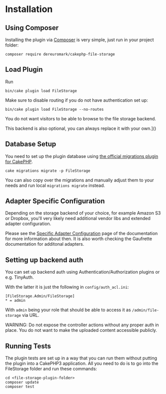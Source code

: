 Installation
============

Using Composer
--------------

Installing the plugin via [Composer](https://getcomposer.org/) is very simple, just run in your project folder:

```
composer require dereuromark/cakephp-file-storage
```

## Load Plugin
Run
```
bin/cake plugin load FileStorage
```

Make sure to disable routing if you do not have authentication set up:
```
bin/cake plugin load FileStorage --no-routes
```
You do not want visitors to be able to browse to the file storage backend.

This backend is also optional, you can always replace it with your own.]()



Database Setup
--------------

You need to set up the plugin database using [the official migrations plugin for CakePHP](https://github.com/cakephp/migrations).

```
cake migrations migrate -p FileStorage
```

You can also copy over the migrations and manually adjust them to your needs and run local `migrations migrate` instead.


Adapter Specific Configuration
------------------------------

Depending on the storage backend of your choice, for example Amazon S3 or Dropbox, you'll very likely need additional vendor libs and extended adapter configuration.

Please see the [Specific Adapter Configuration](Specific-Adapter-Configurations.md) page of the documentation for more information about then. It is also worth checking the Gaufrette documentation for additonal adapters.


## Setting up backend auth

You can set up backend auth using Authentication/Authorization plugins or e.g. TinyAuth.

With the latter it is just the following in `config/auth_acl.ini`:
```
[FileStorage.Admin/FileStorage]
* = admin
```
With `admin` being your role that should be able to access it as `/admin/file-storage` via URL.

WARNING: Do not expose the controller actions without any proper auth in place.
You do not want to make the uploaded content accessible publicly.

Running Tests
-------------

The plugin tests are set up in a way that you can run them without putting the plugin into a CakePHP3 application. All you need to do is to go into the FileStorage folder and run these commands:

```
cd <file-storage-plugin-folder>
composer update
composer test
```
